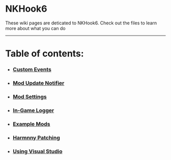 # NKHook6
These wiki pages are deticated to NKHook6. Check out the files to learn more about what you can do

---
# Table of contents:

- ### [Custom Events](btdb/index.md)

- ### [Mod Update Notifier](https://github.com/TDToolbox/BTD-Docs/blob/master/Unity%20Engine/Btd6/NKHook6/ModUpdater.md)

- ### [Mod Settings](https://github.com/TDToolbox/BTD-Docs/blob/master/Unity%20Engine/Btd6/NKHook6/ModSettings.md)

- ### [In-Game Logger](https://github.com/TDToolbox/BTD-Docs/blob/master/Unity%20Engine/Btd6/NKHook6/Logger.md)

- ### [Example Mods](https://github.com/TDToolbox/BTD-Docs/tree/master/Unity%20Engine/Btd6/NKHook6/Example%20Mods)

- ### [Harmnny Patching](https://github.com/TDToolbox/BTD-Docs/blob/master/Unity%20Engine/MelonLoader/Harmony%20Patching.md)

- ### [Using Visual Studio](https://github.com/TDToolbox/BTD-Docs/blob/master/Unity%20Engine/MelonLoader/How%20to%20create%20Visual%20Studio%20project.md)
